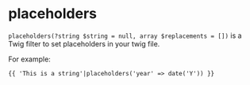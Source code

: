# placeholders

`placeholders(?string $string = null, array $replacements = [])` is a Twig filter to set placeholders in your twig file.

For example: 

```twig
{{ 'This is a string'|placeholders('year' => date('Y')) }}
```
